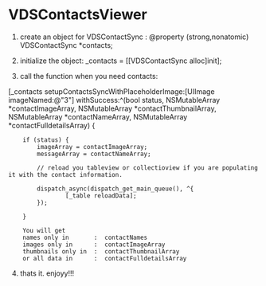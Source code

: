 # VDSContactsViewer


1. create an object for VDSContactSync :     @property (strong,nonatomic) VDSContactSync *contacts;

2. initialize the object:   _contacts = [[VDSContactSync alloc]init];

3. call the function when you need contacts:   

 [_contacts setupContactsSyncWithPlaceholderImage:[UIImage imageNamed:@"3"] withSuccess:^(bool status, NSMutableArray *contactImageArray, NSMutableArray *contactThumbnailArray, NSMutableArray *contactNameArray, NSMutableArray *contactFulldetailsArray) {
       
        if (status) {
            imageArray = contactImageArray;
            messageArray = contactNameArray;
            
            // reload you tableview or collectioview if you are populating it with the contact information.
            
            dispatch_async(dispatch_get_main_queue(), ^{
                    [_table reloadData];
            });
            
        }

        You will get 
        names only in       :  contactNames
        images only in      :  contactImageArray
        thumbnails only in  :  contactThumbnailArray
        or all data in      :  contactFulldetailsArray

4. thats it. enjoyy!!!
